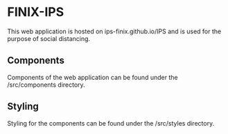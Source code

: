 # FINIX-IPS
This web application is hosted on ips-finix.github.io/IPS and is used for the purpose of social distancing.

## Components
Components of the web application can be found under the /src/components directory. 

## Styling 
Styling for the components can be found under the /src/styles directory. 

